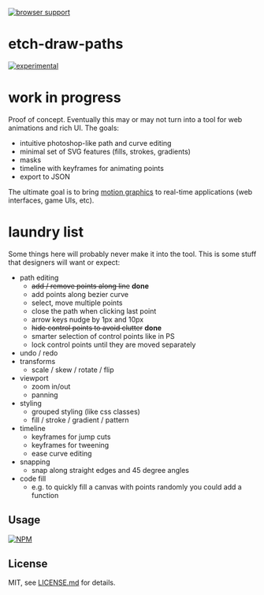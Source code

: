 [![browser support](https://ci.testling.com/mattdesl/etch-draw-paths.png)](https://ci.testling.com/mattdesl/etch-draw-paths)

# etch-draw-paths

[![experimental](http://badges.github.io/stability-badges/dist/experimental.svg)](http://github.com/badges/stability-badges)

# work in progress

Proof of concept. Eventually this may or may not turn into a tool for web animations and rich UI. The goals:

- intuitive photoshop-like path and curve editing
- minimal set of SVG features (fills, strokes, gradients)
- masks
- timeline with keyframes for animating points
- export to JSON 

The ultimate goal is to bring [motion graphics](https://www.youtube.com/watch?v=-L8tQyLEEZs) to real-time applications (web interfaces, game UIs, etc).

# laundry list

Some things here will probably never make it into the tool. This is some stuff that designers will want or expect:

- path editing
  - ~~add / remove points along line~~ **done**
  - add points along bezier curve
  - select, move multiple points
  - close the path when clicking last point
  - arrow keys nudge by 1px and 10px
  - ~~hide control points to avoid clutter~~ **done**
  - smarter selection of control points like in PS
  - lock control points until they are moved separately
- undo / redo
- transforms
  - scale / skew / rotate / flip
- viewport
  - zoom in/out
  - panning
- styling
  - grouped styling (like css classes)
  - fill / stroke / gradient / pattern
- timeline
  - keyframes for jump cuts
  - keyframes for tweening
  - ease curve editing
- snapping
  - snap along straight edges and 45 degree angles
- code fill
  - e.g. to quickly fill a canvas with points randomly you could add a function

## Usage

[![NPM](https://nodei.co/npm/etch-draw-paths.png)](https://nodei.co/npm/etch-draw-paths/)

## License

MIT, see [LICENSE.md](http://github.com/mattdesl/etch-draw-paths/blob/master/LICENSE.md) for details.
